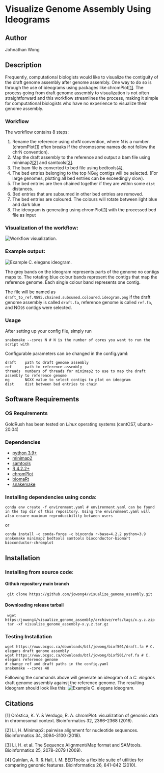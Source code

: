 # Visualize Genome Assembly Using Ideograms

## Author
Johnathan Wong

## Description
Frequently, computational biologists would like to visualize the contiguity of the draft genome assembly after genome assembly. One way to do so is through the use of ideograms using packages like chromPlot[[1]](#1). The process going from draft genome assembly to visualization is not often straightforward and this workflow streamlines the process, making it simple for computational biologists who have no experience to visualize their genome assembly.

### Workflow

The workflow contains 8 steps:

1. Rename the reference using chrN convention, where N is a number. (chromPlot[[1]](#1) often breaks if the chromosome names do not follow the chrN convention).
2. Map the draft assembly to the reference and output a bam file using minimap2[[2]](#2) and samtools[[3]](#3).
3. The bam file is converted to bed file using bedtools[[4]](#4).
4. The bed entries belonging to the top NG`ng` contigs will be selected. (For large genomes, plotting all bed entries can be exceedingly slow).
5. The bed entries are then chained together if they are within some `dist` distances.
6. Bed entries that are subsumed in other bed entries are removed.
7. The bed entries are coloured. The colours will rotate between light blue and dark blue
8. The ideogram is generating using chromPlot[[1]](#1) with the processed bed file as input


### Visualization of the workflow:
![Workflow visualization.](imgs/dag.png)

### Example output:
![Example *C. elegans* ideogram.](imgs/draft_to_ref.NG95.chained.subsumed.coloured.png)

The grey bands on the ideogram represents parts of the genome no contigs maps to. The rotating blue colour bands represent the contigs that map the reference genome. Each single colour band represents one contig.

The file will be named as `draft_to_ref.NG95.chained.subsumed.coloured.ideogram.png` if the draft genome assembly is called `draft.fa`, reference genome is called `ref.fa`, and NG`95` contigs were selected.

### Usage

After setting up your config file, simply run
```
snakemake --cores N # N is the number of cores you want to run the script with
```

Configurable parameters can be changed in the config.yaml:
```
draft    path to draft genome assembly
ref      path to reference assembly
threads  numbers of threads for minimap2 to use to map the draft assembly to reference genome
ng       NGXX value to select contigs to plot on ideogram
dist     dist between bed entries to chain
```


## Software Requirements

### OS Requirements

GoldRush has been tested on *Linux* operating systems (centOS7, ubuntu-20.04)

### Dependencies
 * [python 3.9+](https://www.python.org/)
 * [minimap2](https://github.com/lh3/minimap2)
 * [samtools](https://github.com/samtools/samtools)
 * [R 4.2.2+](https://www.r-project.org)
 * [chromPlot](https://bioconductor.org/packages/release/bioc/html/chromPlot.html)
 * [biomaRt](https://bioconductor.org/packages/release/bioc/html/biomaRt.html)
 * [snakemake](https://snakemake.readthedocs.io/en/stable/)
 
### Installing dependencies using conda:
```
conda env create -f environment.yaml # environment.yaml can be found in the top dir of this repository. Using the environment.yaml will also ensure maximum reproducibility between users
```
or
```
conda install -c conda-forge -c bioconda r-base=4.2.2 python=3.9 snakemake minimap2 bedtools samtools bioconductor-biomart bioconductor-chromplot
```
## Installation

### Installing from source code:

#### Github repository main branch
 ```
  git clone https://github.com/jowong4/visualize_genome_assembly.git
 ```

#### Downloading release tarball

 ```
  wget https:/jowong4/visualize_genome_assembly/archive/refs/tags/x.y.z.zip
  tar -xf visualize_genome_assembly-x.y.z.tar.gz
 ```

### Testing Installation
 ```
wget https://www.bcgsc.ca/downloads/btl/jowong/biof501/draft.fa # C. elegans draft genome assembly
wget https://www.bcgsc.ca/downloads/btl/jowong/biof501/ref.fa # C. elegans reference genome
# change ref and draft paths in the config.yaml
snakemake --cores 48
 ```
 
Following the commands above will generate an ideogram of a *C. elegans* draft genome assembly against the reference genome. The resulting ideogram should look like this:
![Example *C. elegans* ideogram.](imgs/draft_to_ref.NG95.chained.subsumed.coloured.png)


## Citations
<a id="1">[1]</a>
Oróstica, K. Y. & Verdugo, R. A. chromPlot: visualization of genomic data in chromosomal context. Bioinformatics 32, 2366–2368 (2016).

<a id="2">[2]</a>
Li, H. Minimap2: pairwise alignment for nucleotide sequences. Bioinformatics 34, 3094–3100 (2018).

<a id="3">[3]</a>
Li, H. et al. The Sequence Alignment/Map format and SAMtools. Bioinformatics 25, 2078–2079 (2009).

<a id="4">[4]</a>
Quinlan, A. R. & Hall, I. M. BEDTools: a flexible suite of utilities for comparing genomic features. Bioinformatics 26, 841–842 (2010).
